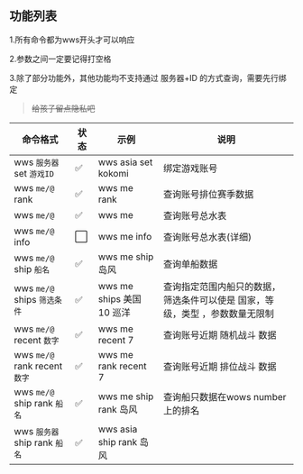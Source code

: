 
## 功能列表

1.所有命令都为wws开头才可以响应

2.参数之间一定要记得打空格

3.除了部分功能外，其他功能均不支持通过 服务器+ID 的方式查询，需要先行绑定
> ~~给孩子留点隐私吧~~

|命令格式| 状态| 示例| 说明|
|--|--|--|--|
|wws `服务器` set `游戏ID`|✅|wws asia set kokomi|绑定游戏账号|
|wws `me/@` rank|✅|wws me rank|查询账号排位赛季数据|
|wws `me/@`|✅|wws me|查询账号总水表|
|wws `me/@` info|⬜|wws me info|查询账号总水表(详细)|
|wws `me/@` ship `船名`|✅|wws me ship 岛风|查询单船数据|
|wws `me/@` ships `筛选条件`|✅|wws me ships 美国 10 巡洋|查询指定范围内船只的数据，筛选条件可以使是 国家，等级，类型 ，参数数量无限制|
|wws `me/@` recent `数字`|✅|wws me recent 7|查询账号近期 随机战斗 数据|
|wws `me/@` rank recent `数字`|✅|wws me rank recent 7|查询账号近期 排位战斗 数据|
|wws `me/@` ship rank `船名`|✅|wws me ship rank 岛风|查询船只数据在wows number上的排名|
|wws `服务器` ship rank `船名`|✅|wws asia ship rank 岛风||
